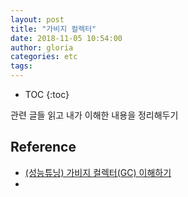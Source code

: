 ```yaml
---
layout: post
title: "가비지 컬렉터"
date: 2018-11-05 10:54:00
author: gloria
categories: etc
tags:
---
```


* TOC
{:toc}

관련 글들 읽고 내가 이해한 내용을 정리해두기


## Reference
- [(성능튜닝) 가비지 컬렉터(GC) 이해하기](https://12bme.tistory.com/57?category=785013)
- 